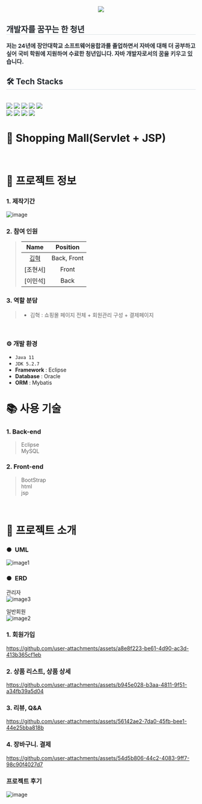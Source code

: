 <div align= "center">
    <img src="https://capsule-render.vercel.app/api?type=waving&color=#b897ff&height=120&text=&animation=&fontColor=000000&fontSize=70" />
    </div>
    <div style="text-align: left;"> 
    <h2 style="border-bottom: 1px solid #d8dee4; color: #282d33;"> 개발자를 꿈꾸는 한 청년 </h2>  
    <div style="font-weight: 700; font-size: 15px; text-align: left; color: #282d33;"> 저는 24년에 장안대학교 소프트웨어융합과를 졸업하면서 자바에 대해 더 공부하고 싶어 국비 학원에 지원하여 수료한 청년입니다. 자바 개발자로서의 꿈을 키우고 있습니다. </div> 
    </div>
    <div style="text-align: left;">
    <h2 style="border-bottom: 1px solid #d8dee4; color: #282d33;"> 🛠️ Tech Stacks </h2> <br> 
    <div style="margin: ; text-align: left;" "text-align: left;"> <img src="https://img.shields.io/badge/Java-007396?style=for-the-badge&logo=Java&logoColor=white">
          <img src="https://img.shields.io/badge/jQuery-0769AD?style=for-the-badge&logo=jQuery&logoColor=white">
          <img src="https://img.shields.io/badge/HTML5-E34F26?style=for-the-badge&logo=HTML5&logoColor=white">
          <img src="https://img.shields.io/badge/Github-181717?style=for-the-badge&logo=Github&logoColor=white">
          <img src="https://img.shields.io/badge/Javascript-F7DF1E?style=for-the-badge&logo=Javascript&logoColor=white">
          <br/><img src="https://img.shields.io/badge/MariaDB-003545?style=for-the-badge&logo=MariaDB&logoColor=white">
          <img src="https://img.shields.io/badge/MySQL-4479A1?style=for-the-badge&logo=MySQL&logoColor=white">
          <img src="https://img.shields.io/badge/Oracle-F80000?style=for-the-badge&logo=Oracle&logoColor=white">
          <img src="https://img.shields.io/badge/Apache Tomcat-F8DC75?style=for-the-badge&logo=Apache Tomcat&logoColor=white">
          </div>
    </div>
    
# 🛫 Shopping Mall(Servlet + JSP)



<br />

# 📃 프로젝트 정보

### 1. 제작기간

![image](https://github.com/user-attachments/assets/310f8266-f7b0-4587-a1c3-b339a81146b3)

### 2. 참여 인원

> |                    Name                    |  Position   |
> | :----------------------------------------: | :---------: |
> | [김혁](https://github.com/hades0628) | Back, Front |
> |     [조현서]    |    Front    |
> |     [이민석]    |    Back     |


### 3. 역할 분담

> - 김혁 : 쇼핑몰 페이지 전체 + 회원관리 구성 + 결제페이지

<br />

### ⚙️ 개발 환경
- `Java 11`
- `JDK 5.2.7`
- **Framework** : Eclipse
- **Database** : Oracle
- **ORM** : Mybatis

# 📚 사용 기술

### 1. Back-end
 
> Eclipse </br>
> MySQL

### 2. Front-end

> BootStrap  
> html </br>
> jsp

<br />


# 📕 프로젝트 소개

### ●&nbsp;    UML

![image1](https://github.com/user-attachments/assets/b1476099-f13e-478c-8020-328711e32911)


### ●&nbsp;    ERD

관리자 </br>
![image3](https://github.com/user-attachments/assets/a0470163-4664-4b25-a237-dcd991af2d35)

일반회원 </br>
![image2](https://github.com/user-attachments/assets/7a8ac07b-ece5-43c9-ac79-86e19ed58130)

### 1. 회원가입


https://github.com/user-attachments/assets/a8e8f223-be61-4d90-ac3d-413b365cf1eb



### 2. 상품 리스트, 상품 상세


https://github.com/user-attachments/assets/b945e028-b3aa-4811-9f51-a34fb39a5d04



### 3. 리뷰, Q&A



https://github.com/user-attachments/assets/56142ae2-7da0-45fb-bee1-44e25bba818b


### 4. 장바구니. 결제



https://github.com/user-attachments/assets/54d5b806-44c2-4083-9ff7-98c90f4027d7


### 프로젝트 후기

![image](https://github.com/user-attachments/assets/a029f2d0-aea8-4714-b315-84d28e8a921e)

